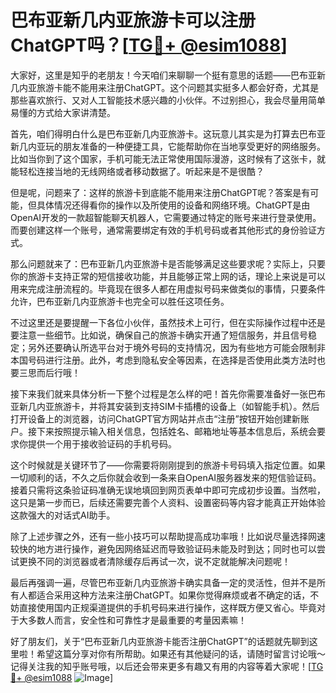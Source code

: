 # 巴布亚新几内亚旅游卡可以注册ChatGPT吗？[[TG💪+ @esim1088](https://t.me/s/esim1088)]

大家好，这里是知乎的老朋友！今天咱们来聊聊一个挺有意思的话题——巴布亚新几内亚旅游卡能不能用来注册ChatGPT。这个问题其实挺多人都会好奇，尤其是那些喜欢旅行、又对人工智能技术感兴趣的小伙伴。不过别担心，我会尽量用简单易懂的方式给大家讲清楚。

首先，咱们得明白什么是巴布亚新几内亚旅游卡。这玩意儿其实是为打算去巴布亚新几内亚玩的朋友准备的一种便捷工具，它能帮助你在当地享受更好的网络服务。比如当你到了这个国家，手机可能无法正常使用国际漫游，这时候有了这张卡，就能轻松连接当地的无线网络或者移动数据了。听起来是不是很酷？

但是呢，问题来了：这样的旅游卡到底能不能用来注册ChatGPT呢？答案是有可能，但具体情况还得看你的操作以及所使用的设备和网络环境。ChatGPT是由OpenAI开发的一款超智能聊天机器人，它需要通过特定的账号来进行登录使用。而要创建这样一个账号，通常需要绑定有效的手机号码或者其他形式的身份验证方式。

那么问题就来了：巴布亚新几内亚旅游卡是否能够满足这些要求呢？实际上，只要你的旅游卡支持正常的短信接收功能，并且能够正常上网的话，理论上来说是可以用来完成注册流程的。毕竟现在很多人都在用虚拟号码来做类似的事情，只要条件允许，巴布亚新几内亚旅游卡也完全可以胜任这项任务。

不过这里还是要提醒一下各位小伙伴，虽然技术上可行，但在实际操作过程中还是要注意一些细节。比如说，确保自己的旅游卡确实开通了短信服务，并且信号稳定；另外还要确认所选平台对于境外号码的支持情况，因为有些地方可能会限制非本国号码进行注册。此外，考虑到隐私安全等因素，在选择是否使用此类方法时也要三思而后行哦！

接下来我们就来具体分析一下整个过程是怎么样的吧！首先你需要准备好一张巴布亚新几内亚旅游卡，并将其安装到支持SIM卡插槽的设备上（如智能手机）。然后打开设备上的浏览器，访问ChatGPT官方网站并点击“注册”按钮开始创建新账户。接下来按照提示输入相关信息，包括姓名、邮箱地址等基本信息后，系统会要求你提供一个用于接收验证码的手机号码。

这个时候就是关键环节了——你需要将刚刚提到的旅游卡号码填入指定位置。如果一切顺利的话，不久之后你就会收到一条来自OpenAI服务器发来的短信验证码。接着只需将这条验证码准确无误地填回到网页表单中即可完成初步设置。当然啦，这只是第一步而已，后续还需要完善个人资料、设置密码等内容才能真正开始体验这款强大的对话式AI助手。

除了上述步骤之外，还有一些小技巧可以帮助提高成功率哦！比如说尽量选择网速较快的地方进行操作，避免因网络延迟而导致验证码未能及时到达；同时也可以尝试更换不同的浏览器或者清除缓存后再试一次，说不定就能解决问题呢！

最后再强调一遍，尽管巴布亚新几内亚旅游卡确实具备一定的灵活性，但并不是所有人都适合采用这种方法来注册ChatGPT。如果你觉得麻烦或者不确定的话，不妨直接使用国内正规渠道提供的手机号码来进行操作，这样既方便又省心。毕竟对于大多数人而言，安全性和可靠性才是最重要的考量因素嘛！

好了朋友们，关于“巴布亚新几内亚旅游卡能否注册ChatGPT”的话题就先聊到这里啦！希望这篇分享对你有所帮助。如果还有其他疑问的话，请随时留言讨论哦～记得关注我的知乎账号哦，以后还会带来更多有趣又有用的内容等着大家呢！[[TG💪+ @esim1088](https://t.me/s/esim1088) ![Image](https://i.postimg.cc/4NQfJmqS/Snipaste-2025-05-13-00-14-12.png)]
